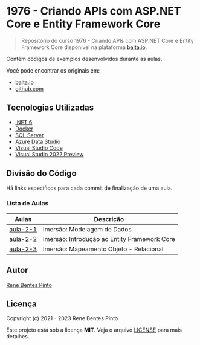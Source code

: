 # 1976 - Criando APIs com ASP.NET Core e Entity Framework Core

> Repositório do curso 1976 - Criando APIs com ASP.NET Core e Entity Framework Core disponível na plataforma [balta.io](https://balta.io).

Contém códigos de exemplos desenvolvidos durante as aulas.

Você pode encontrar os originais em:

- [balta.io](https://balta.io/cursos/criando-apis-com-aspne-core-e-ef-core)
- [github.com](https://github.com/balta-io/1976)

## Tecnologias Utilizadas

- [.NET 6](https://dotnet.microsoft.com/download)
- [Docker](https://www.docker.com/get-started)
- [SQL Server](https://www.microsoft.com/pt-br/sql-server/sql-server-downloads)
- [Azure Data Studio](https://docs.microsoft.com/pt-br/sql/azure-data-studio/download-azure-data-studio)
- [Visual Studio Code](https://code.visualstudio.com/download)
- [Visual Studio 2022 Preview](https://visualstudio.com/preview)

## Divisão do Código

Há links específicos para cada commit de finalização de uma aula.

### Lista de Aulas

| Aulas                            | Descrição                                    |
| -------------------------------- | -------------------------------------------- |
| [aula-2-1](../../commit/9fc0b54) | Imersão: Modelagem de Dados                  |
| [aula-2-2](../../commit/3d1f98e) | Imersão: Introdução ao Entity Framework Core |
| [aula-2-3](../../commit/a753aa5) | Imersão: Mapeamento Objeto - Relacional      |

## Autor

[Rene Bentes Pinto](http://github.com/renebentes)

## Licença

Copyright (c) 2021 - 2023 Rene Bentes Pinto

Este projeto está sob a licença **MIT**. Veja o arquivo [LICENSE](LICENSE) para mais detalhes.
